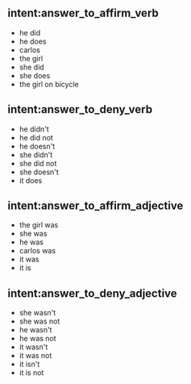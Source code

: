 ## intent:answer_to_affirm_verb
- he did
- he does
- carlos
- the girl
- she did
- she does
- the girl on bicycle

## intent:answer_to_deny_verb
- he didn't
- he did not
- he doesn't
- she didn't
- she did not
- she doesn't
- it does

## intent:answer_to_affirm_adjective
- the girl was
- she was
- he was
- carlos was
- it was
- it is

## intent:answer_to_deny_adjective
- she wasn't
- she was not
- he wasn't
- he was not
- it wasn't
- it was not
- it isn't
- it is not
